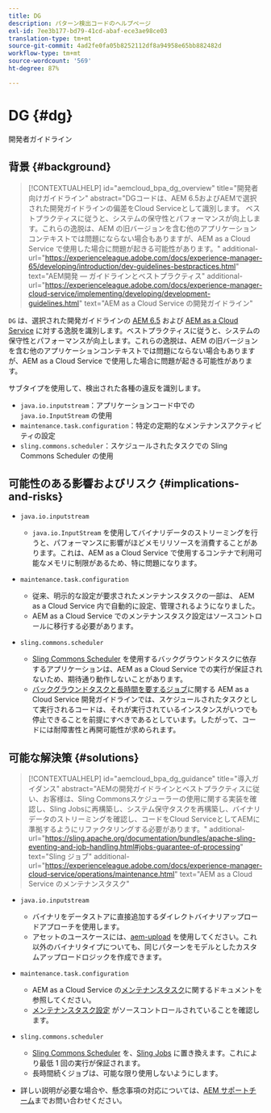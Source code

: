 ```yaml
---
title: DG
description: パターン検出コードのヘルプページ
exl-id: 7ee3b177-bd79-41cd-abaf-ece3ae98ce03
translation-type: tm+mt
source-git-commit: 4ad2fe0fa05b8252112df8a94958e65bb882482d
workflow-type: tm+mt
source-wordcount: '569'
ht-degree: 87%

---
```


# DG {#dg}

開発者ガイドライン

## 背景 {#background}

>[!CONTEXTUALHELP]
>id="aemcloud_bpa_dg_overview"
>title="開発者向けガイドライン"
>abstract="DGコードは、AEM 6.5およびAEMで選択された開発ガイドラインの偏差をCloud Serviceとして識別します。 ベストプラクティスに従うと、システムの保守性とパフォーマンスが向上します。これらの逸脱は、AEM の旧バージョンを含む他のアプリケーションコンテキストでは問題にならない場合もありますが、AEM as a Cloud Service で使用した場合に問題が起きる可能性があります。"
>additional-url="https://experienceleague.adobe.com/docs/experience-manager-65/developing/introduction/dev-guidelines-bestpractices.html" text="AEM開発 — ガイドラインとベストプラクティス"
>additional-url="https://experienceleague.adobe.com/docs/experience-manager-cloud-service/implementing/developing/development-guidelines.html" text="AEM as a Cloud Service の開発ガイドライン"


`DG` は、選択された開発ガイドラインの [AEM 6.5](https://experienceleague.adobe.com/docs/experience-manager-65/developing/introduction/dev-guidelines-bestpractices.html?lang=ja) および [AEM as a Cloud Service](https://experienceleague.adobe.com/docs/experience-manager-cloud-service/implementing/developing/development-guidelines.html?lang=ja) に対する逸脱を識別します。ベストプラクティスに従うと、システムの保守性とパフォーマンスが向上します。これらの逸脱は、AEM の旧バージョンを含む他のアプリケーションコンテキストでは問題にならない場合もありますが、AEM as a Cloud Service で使用した場合に問題が起きる可能性があります。

サブタイプを使用して、検出された各種の違反を識別します。

* `java.io.inputstream`：アプリケーションコード中での `java.io.InputStream` の使用
* `maintenance.task.configuration`：特定の定期的なメンテナンスアクティビティの設定
* `sling.commons.scheduler`：スケジュールされたタスクでの Sling Commons Scheduler の使用

## 可能性のある影響およびリスク {#implications-and-risks}

* `java.io.inputstream`
   * `java.io.InputStream` を使用してバイナリデータのストリーミングを行うと、パフォーマンスに影響がほどメモリリソースを消費することがあります。これは、AEM as a Cloud Service で使用するコンテナで利用可能なメモリに制限があるため、特に問題になります。

* `maintenance.task.configuration`
   * 従来、明示的な設定が要求されたメンテナンスタスクの一部は、 AEM as a Cloud Service 内で自動的に設定、管理されるようになりました。
   * AEM as a Cloud Service でのメンテナンスタスク設定はソースコントロールに移行する必要があります。

* `sling.commons.scheduler`
   * [Sling Commons Scheduler](https://sling.apache.org/documentation/bundles/scheduler-service-commons-scheduler.html) を使用するバックグラウンドタスクに依存するアプリケーションは、AEM as a Cloud Service での実行が保証されないため、期待通り動作しないことがあります。
   * [バックグラウンドタスクと長時間を要するジョブ](https://experienceleague.adobe.com/docs/experience-manager-cloud-service/implementing/developing/development-guidelines.html?lang=ja#background-tasks-and-long-running-jobs)に関する AEM as a Cloud Service 開発ガイドラインでは、スケジュールされたタスクとして実行されるコードは、それが実行されているインスタンスがいつでも停止できることを前提にすべきであるとしています。したがって、コードには耐障害性と再開可能性が求められます。

## 可能な解決策 {#solutions}

>[!CONTEXTUALHELP]
>id="aemcloud_bpa_dg_guidance"
>title="導入ガイダンス"
>abstract="AEMの開発ガイドラインとベストプラクティスに従い、お客様は、Sling Commonsスケジューラーの使用に関する実装を確認し、Sling Jobsに再構築し、システム保守タスクを再構築し、バイナリデータのストリーミングを確認し、コードをCloud ServiceとしてAEMに準拠するようにリファクタリングする必要があります。"
>additional-url="https://sling.apache.org/documentation/bundles/apache-sling-eventing-and-job-handling.html#jobs-guarantee-of-processing" text="Sling ジョブ"
>additional-url="https://experienceleague.adobe.com/docs/experience-manager-cloud-service/operations/maintenance.html" text="AEM as a Cloud Service のメンテナンスタスク"

* `java.io.inputstream`
   * バイナリをデータストアに直接追加するダイレクトバイナリアップロードアプローチを使用します。
   * アセットのユースケースには、[aem-upload](https://github.com/adobe/aem-upload) を使用してください。これ以外のバイナリタイプについても、同じパターンをモデルとしたカスタムアップロードロジックを作成できます。

* `maintenance.task.configuration`
   * AEM as a Cloud Service の[メンテナンスタスク](https://experienceleague.adobe.com/docs/experience-manager-cloud-service/operations/maintenance.html?lang=ja)に関するドキュメントを参照してください。
   * [メンテナンスタスク設定](https://experienceleague.adobe.com/docs/experience-manager-cloud-service/implementing/deploying/overview.html?lang=ja#maintenance-tasks-configuration-in-source-control) がソースコントロールされていることを確認します。

* `sling.commons.scheduler`
   * [Sling Commons Scheduler](https://sling.apache.org/documentation/bundles/scheduler-service-commons-scheduler.html) を、[Sling Jobs](https://sling.apache.org/documentation/bundles/apache-sling-eventing-and-job-handling.html#jobs-guarantee-of-processing) に置き換えます。これにより最低 1 回の実行が保証されます。
   * 長時間続くジョブは、可能な限り使用しないようにします。

* 詳しい説明が必要な場合や、懸念事項の対応については、[AEM サポートチーム](https://helpx.adobe.com/jp/enterprise/using/support-for-experience-cloud.html)までお問い合わせください。
